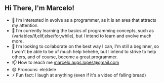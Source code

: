 ## Hi There, I'm Marcelo!

- 👀 I’m interested in evolve as a programmer, as it is an area that attracts my attention.
- 🌱 I’m currently learning the basics of programming concepts, such as (variables/if,elif,else/for,while), but I intend to learn and evolve much more.
- 💞️ I’m looking to collaborate on the best way I can, I'm still a beginner, so I won't be able to be of much help hehehe, but I intend to strive to help others, and of course, become a great programmer.
- 📫 How to reach me marcelo.augs.lopes@gmail.com
- 😄 Pronouns: ele/dele
- ⚡ Fun fact: I laugh at anything (even if it's a video of falling bread)
